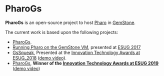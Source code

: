 # PharoGs

**PharoGs** is an open-source project to host [Pharo](http://pharo.org) in [GemStone](https://gemtalksystems.com/products/gs64/).

The current work is based upon the following projects:
- [PharoGs](https://github.com/dalehenrich/PharoGs).
- [Running Pharo on the GemStone VM](https://www.slideshare.net/esug/running-pharo-on-the-gemstone-vm), presented at [ESUG 2017](http://www.esug.org/wiki/pier/Conferences/2017/)
- [GsSqueak](https://github.com/GsSqueak/GsSqueak), Presented at the [Innovation Technology Awards at ESUG_2018](https://esug.github.io/2018-Conference/awardsSubmissions2018.html) ([demo video](https://www.youtube.com/watch?v=TLOmrb4Ty14&feature=youtu.be)).
- [PharoGs](https://github.com/jgfoster/PharoGs), **Winner of the [Innovation Technology Awards at ESUG 2019](https://esug.github.io/2019-Conference/awardsSubmissions.html)** ([demo video](https://youtu.be/8x2zS6YXuIE))


